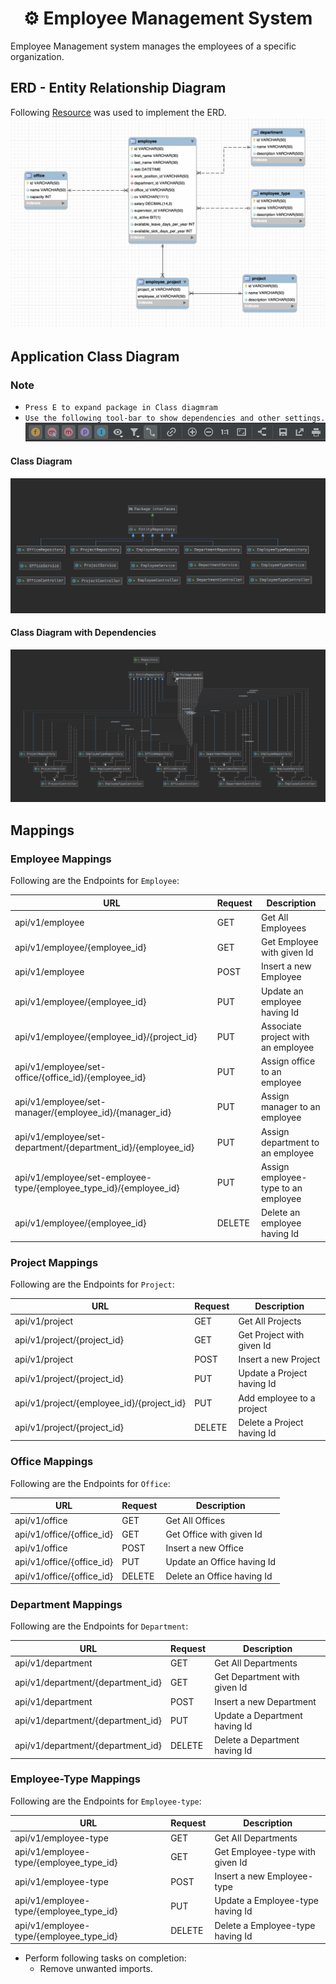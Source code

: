 <h1 align="center"> ⚙ Employee Management System </h1>

<p>
Employee Management system manages the employees of a specific organization.
</p>


## ERD - Entity Relationship Diagram
Following [Resource](https://www.softwareideas.net/a/1565/Employee-Management-System--ER-diagram-) was used to implement the ERD.
![Employee Management System - Entity Relationship Diagram](image/erd_ems.png)


## Application Class Diagram

### Note
* `Press E to expand package in Class diagmram`
* `Use the following tool-bar to show dependencies and other settings.`
![UML toolbar](image/uml_tools.png)
  
#### Class Diagram
![Class diagram without dependencies](image/cd_wod.png)

#### Class Diagram with Dependencies
![Class diagram with dependencies](image/cd_wd.png)

## Mappings

### Employee Mappings
Following are the Endpoints for `Employee`:

URL | Request | Description
--- | --- | --- |
api/v1/employee | GET | Get All Employees
api/v1/employee/{employee_id} | GET | Get Employee with given Id
api/v1/employee | POST |  Insert a new Employee
api/v1/employee/{employee_id} | PUT | Update an employee having Id 
api/v1/employee/{employee_id}/{project_id} | PUT | Associate project with an employee
api/v1/employee/set-office/{office_id}/{employee_id} | PUT | Assign office to an employee
api/v1/employee/set-manager/{employee_id}/{manager_id} | PUT | Assign manager to an employee
api/v1/employee/set-department/{department_id}/{employee_id} | PUT | Assign department to an employee
api/v1/employee/set-employee-type/{employee_type_id}/{employee_id} | PUT | Assign employee-type to an employee
api/v1/employee/{employee_id} | DELETE | Delete an employee having Id


### Project Mappings
Following are the Endpoints for `Project`:

URL | Request | Description
--- | --- | --- |
api/v1/project | GET | Get All Projects
api/v1/project/{project_id} | GET | Get Project with given Id
api/v1/project | POST |  Insert a new Project
api/v1/project/{project_id} | PUT | Update a Project having Id
api/v1/project/{employee_id}/{project_id} | PUT | Add employee to a project
api/v1/project/{project_id} | DELETE | Delete a Project having Id


### Office Mappings
Following are the Endpoints for `Office`:

URL | Request | Description
--- | --- | --- |
api/v1/office | GET | Get All Offices
api/v1/office/{office_id} | GET | Get Office with given Id
api/v1/office | POST |  Insert a new Office
api/v1/office/{office_id} | PUT | Update an Office having Id
api/v1/office/{office_id} | DELETE | Delete an Office having Id


### Department Mappings
Following are the Endpoints for `Department`:

URL | Request | Description
--- | --- | --- |
api/v1/department | GET | Get All Departments
api/v1/department/{department_id} | GET | Get Department with given Id
api/v1/department | POST |  Insert a new Department
api/v1/department/{department_id} | PUT | Update a Department having Id
api/v1/department/{department_id} | DELETE | Delete a Department having Id


### Employee-Type Mappings
Following are the Endpoints for `Employee-type`:

URL | Request | Description
--- | --- | --- |
api/v1/employee-type | GET | Get All Departments
api/v1/employee-type/{employee_type_id} | GET | Get Employee-type with given Id
api/v1/employee-type | POST |  Insert a new Employee-type
api/v1/employee-type/{employee_type_id} | PUT | Update a Employee-type having Id
api/v1/employee-type/{employee_type_id} | DELETE | Delete a Employee-type having Id


* Perform following tasks on completion:
    * Remove unwanted imports.
